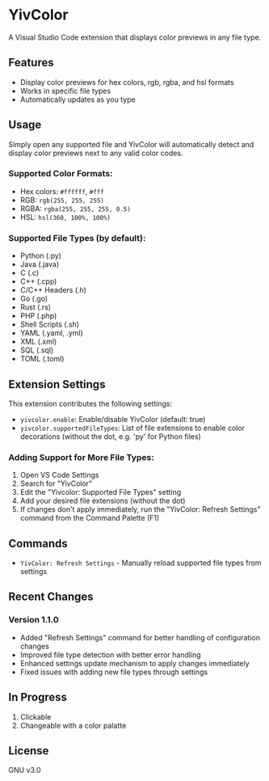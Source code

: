 # YivColor

A Visual Studio Code extension that displays color previews in any file type.

## Features

- Display color previews for hex colors, rgb, rgba, and hsl formats
- Works in specific file types
- Automatically updates as you type

## Usage

Simply open any supported file and YivColor will automatically detect and display color previews next to any valid color codes.

### Supported Color Formats:

- Hex colors: `#ffffff`, `#fff`
- RGB: `rgb(255, 255, 255)`
- RGBA: `rgba(255, 255, 255, 0.5)`
- HSL: `hsl(360, 100%, 100%)`

### Supported File Types (by default):

- Python (.py)
- Java (.java)
- C (.c)
- C++ (.cpp)
- C/C++ Headers (.h)
- Go (.go)
- Rust (.rs)
- PHP (.php)
- Shell Scripts (.sh)
- YAML (.yaml, .yml)
- XML (.xml)
- SQL (.sql)
- TOML (.toml)

## Extension Settings

This extension contributes the following settings:

- `yivcolor.enable`: Enable/disable YivColor (default: true)
- `yivcolor.supportedFileTypes`: List of file extensions to enable color decorations (without the dot, e.g. 'py' for Python files)

### Adding Support for More File Types:

1. Open VS Code Settings
2. Search for "YivColor"
3. Edit the "Yivcolor: Supported File Types" setting
4. Add your desired file extensions (without the dot)
5. If changes don't apply immediately, run the "YivColor: Refresh Settings" command from the Command Palette (F1)

## Commands

- `YivColor: Refresh Settings` - Manually reload supported file types from settings

## Recent Changes

### Version 1.1.0

- Added "Refresh Settings" command for better handling of configuration changes
- Improved file type detection with better error handling
- Enhanced settings update mechanism to apply changes immediately
- Fixed issues with adding new file types through settings

## In Progress

1. Clickable
2. Changeable with a color palatte

## License

GNU v3.0
